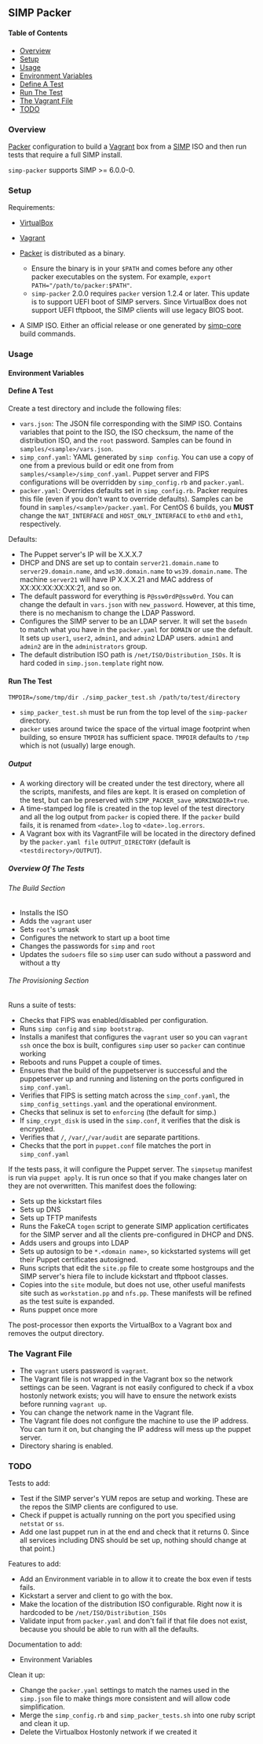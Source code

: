 ## SIMP Packer

#### Table of Contents

* [Overview](#overview)
* [Setup](#setup)
* [Usage](#usage)
* [Environment Variables](#environment-variables)
* [Define A Test](#define-a-test)
* [Run The Test](#run-the-test)
* [The Vagrant File](#the-vagrant-file)
* [TODO](#todo)

### Overview

[Packer](https://packer.io) configuration to build a [Vagrant](https://www.vagrantup.com/) box from a [SIMP](https://github.com/NationalSecurityAgency/SIMP) ISO and then run tests that require a full SIMP install.

`simp-packer` supports SIMP >= 6.0.0-0.

### Setup

Requirements:

* [VirtualBox](https://www.virtualbox.org/wiki/Downloads)
* [Vagrant](https://www.vagrantup.com/downloads.html)
* [Packer](https://www.packer.io/downloads.html) is distributed as a binary.

  - Ensure the binary is in your `$PATH` and comes before any other packer
    executables on the system.  For example, `export PATH="/path/to/packer:$PATH"`.
  - `simp-packer` 2.0.0 requires `packer` version 1.2.4 or later. This update is
    to support UEFI boot of SIMP servers. Since VirtualBox does not support
    UEFI tftpboot, the SIMP clients will use legacy BIOS boot.
* A SIMP ISO. Either an official release or one generated by
  [simp-core](https://github.com/simp/simp-core) build commands.

### Usage

#### Environment Variables

#### Define A Test

Create a test directory and include the following files:

* `vars.json`:  The JSON file corresponding with the SIMP ISO.  Contains
  variables that point to the ISO, the ISO checksum, the name of the
  distribution ISO, and the `root` password. Samples can be found in
  `samples/<sample>/vars.json`.
* `simp_conf.yaml`:  YAML generated by `simp config`.  You can use a copy of
  one from a previous build or edit one from from
  `samples/<sample>/simp_conf.yaml`. Puppet server and FIPS configurations
   will be overridden by `simp_config.rb` and `packer.yaml`.
* `packer.yaml`:  Overrides defaults set in `simp_config.rb`.  Packer
  requires this file (even if you don't want to override defaults). Samples
  can be found in `samples/<sample>/packer.yaml`.  For CentOS 6 builds,
  you **MUST** change the `NAT_INTERFACE` and `HOST_ONLY_INTERFACE` to `eth0`
  and `eth1`, respectively.

Defaults:

- The Puppet server's IP will be X.X.X.7
- DHCP and DNS are set up to contain `server21.domain.name` to
  `server29.domain.name`, and `ws30.domain.name` to `ws39.domain.name`. The machine
  `server21` will have IP X.X.X.21 and MAC address of XX:XX:XX:XX:XX:21, and so on.
- The default password for everything is `P@ssw0rdP@ssw0rd`. You can change the
  default in `vars.json` with `new_password`.  However, at this time, there
  is no mechanism to change the LDAP Password.
- Configures the SIMP server to be an LDAP server.  It will set
  the `basedn `to match what you have in the `packer.yaml` for `DOMAIN` or use
  the default.  It sets up `user1`, `user2`, `admin1`, and `admin2` LDAP users.
  `admin1` and `admin2` are in the `administrators` group.
- The default distribution ISO path is `/net/ISO/Distribution_ISOs`.
  It is hard coded in `simp.json.template` right now.

#### Run The Test

`TMPDIR=/some/tmp/dir ./simp_packer_test.sh /path/to/test/directory`

- `simp_packer_test.sh` must be run from the top level of the `simp-packer`
  directory.
- `packer` uses around twice the space of the virtual image footprint when
  building, so ensure `TMPDIR` has sufficient space.  `TMPDIR` defaults to
  `/tmp` which is not (usually) large enough.

##### Output

- A working directory will be created under the test directory, where all
  the scripts, manifests, and files are kept. It is erased on completion of
  the test, but can be preserved with `SIMP_PACKER_save_WORKINGDIR=true`.
- A time-stamped log file is created in the top level of the test directory and
  all the log output from `packer` is copied there. If the `packer` build fails, it is
  renamed from `<date>.log` to `<date>.log.errors`.
- A Vagrant box with its VagrantFile will be located in the directory defined
  by the `packer.yaml file` `OUTPUT_DIRECTORY` (default is `<testdirectory>/OUTPUT`).

##### Overview Of The Tests

###### The Build Section

- Installs the ISO
- Adds the `vagrant` user
- Sets `root`'s umask
- Configures the network to start up a boot time
- Changes the passwords for `simp` and `root`
- Updates the `sudoers` file so `simp` user can sudo without a password and without
  a tty

###### The Provisioning Section

Runs a suite of tests:

- Checks that FIPS was enabled/disabled per configuration.
- Runs `simp config` and `simp bootstrap`.
- Installs a manifest that configures the `vagrant` user so you can `vagrant ssh`
  once the box is built, configures `simp` user so `packer` can continue working
- Reboots and runs Puppet a couple of times.
- Ensures that the build of the puppetserver is successful and the puppetserver up and
  running and listening on the ports configured in `simp_conf.yaml`.
- Verifies that FIPS is setting match across the `simp_conf.yaml`, the
  `simp_config_settings.yaml` and the operational environment.
- Checks that selinux is set to `enforcing` (the default for simp.)
- If `simp_crypt_disk` is used in the `simp.conf`, it verifies that the disk is
  encrypted.
- Verifies that `/`, `/var/`,`/var/audit` are separate partitions.
- Checks that the port in `puppet.conf` file matches the port in `simp_conf.yaml`

If the tests pass, it will configure the Puppet server.  The `simpsetup` manifest
is run via `puppet apply`.  It is run once so that if you make changes later on
they are not overwritten. This manifest does the following:

- Sets up the kickstart files
- Sets up DNS
- Sets up TFTP manifests
- Runs the FakeCA `togen` script to generate SIMP application certificates for the
  SIMP server and all the clients pre-configured in DHCP and DNS.
- Adds users and groups into LDAP
- Sets up autosign to be `*.<domain name>`, so kickstarted systems will get
  their Puppet certificates autosigned.
- Runs scripts that edit the `site.pp` file to create some hostgroups and
  the SIMP server's hiera file to include kickstart and tftpboot classes.
- Copies into the `site` module, but does not use, other useful manifests site
  such as `workstation.pp` and `nfs.pp`.  These manifests will be refined
  as the test suite is expanded.
- Runs puppet once more

The post-processor then exports the VirtualBox to a Vagrant box and removes the
output directory.

### The Vagrant File

- The `vagrant` users password is `vagrant`.
- The Vagrant file is not wrapped in the Vagrant box so the network settings
  can be seen. Vagrant is not easily configured to check if a vbox hostonly
  network exists; you will have to ensure the network exists before running
  `vagrant up`.
- You can change the network name in the Vagrant file.
- The Vagrant file does not configure the machine to use the IP address.  You
  can turn it on, but changing the IP address will mess up the puppet server.
- Directory sharing is enabled.

### TODO

Tests to add:

- Test if the SIMP server's YUM repos are setup and working. These are the repos
  the SIMP clients are configured to use.
- Check if puppet is actually running on the port you specified using `netstat` or `ss`.
- Add one last puppet run in at the end and check that it returns 0.  Since all services
  including DNS should be set up, nothing should change at that point.)

Features to add:

- Add an Environment variable in to allow it to create the box even if tests fails.
- Kickstart a server and client to go with the box.
- Make the location of the distribution ISO configurable.  Right now it is hardcoded
  to be `/net/ISO/Distribution_ISOs`
- Validate input from `packer.yaml` and don't fail if that file does not exist, because you
  should be able to run with all the defaults.

Documentation to add:

- Environment Variables

Clean it up:

- Change the `packer.yaml` settings to match the names used in the `simp.json` file
  to make things more consistent and will allow code simplification.
- Merge the `simp_config.rb` and `simp_packer_tests.sh` into one ruby script
  and clean it up.
- Delete the Virtualbox Hostonly network if we created it
